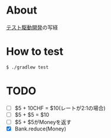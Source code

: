 # About

[テスト駆動開発](https://shop.ohmsha.co.jp/shopdetail/000000004967/)の写経

# How to test

```bash
$ ./gradlew test
```

# TODO

- [ ] $5 + 10CHF = $10(レートが2:1の場合)
- [ ] $5 + $5 = $10
- [ ] $5 + $5がMoneyを返す
- [x] Bank.reduce(Money)
